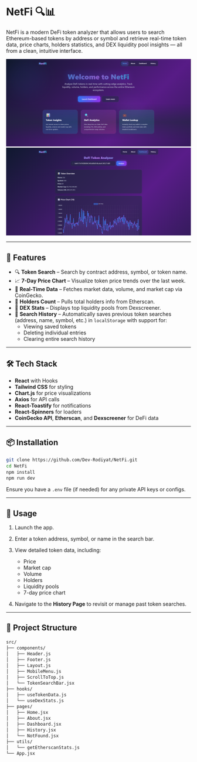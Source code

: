 # NetFi 🔍📊

NetFi is a modern DeFi token analyzer that allows users to search Ethereum-based tokens by address or symbol and retrieve real-time token data, price charts, holders statistics, and DEX liquidity pool insights — all from a clean, intuitive interface.

![Home](image-1.png)
![Dashboard](image.png)

---

## 🚀 Features

- 🔍 **Token Search** – Search by contract address, symbol, or token name.
- 📈 **7-Day Price Chart** – Visualize token price trends over the last week.
- 🧠 **Real-Time Data** – Fetches market data, volume, and market cap via CoinGecko.
- 👥 **Holders Count** – Pulls total holders info from Etherscan.
- 🔁 **DEX Stats** – Displays top liquidity pools from Dexscreener.
- 💾 **Search History** – Automatically saves previous token searches (address, name, symbol, etc.) in `localStorage` with support for:
  - Viewing saved tokens
  - Deleting individual entries
  - Clearing entire search history

---

## 🛠️ Tech Stack

- **React** with Hooks
- **Tailwind CSS** for styling
- **Chart.js** for price visualizations
- **Axios** for API calls
- **React-Toastify** for notifications
- **React-Spinners** for loaders
- **CoinGecko API**, **Etherscan**, and **Dexscreener** for DeFi data

---

## 📦 Installation

```bash
git clone https://github.com/Dev-Rodiyat/NetFi.git
cd NetFi
npm install
npm run dev
````

Ensure you have a `.env` file (if needed) for any private API keys or configs.

---

## 🧪 Usage

1. Launch the app.
2. Enter a token address, symbol, or name in the search bar.
3. View detailed token data, including:

   * Price
   * Market cap
   * Volume
   * Holders
   * Liquidity pools
   * 7-day price chart
4. Navigate to the **History Page** to revisit or manage past token searches.

---

## 📂 Project Structure

```
src/
├── components/
│   ├── Header.js
│   ├── Footer.js
│   ├── Layout.js
│   ├── MobileMenu.js
│   ├── ScrollToTop.js
│   └── TokenSearchBar.jsx
├── hooks/
│   ├── useTokenData.js
│   └── useDexStats.js
├── pages/
│   ├── Home.jsx
│   ├── About.jsx
│   ├── Dashboard.jsx
│   ├── History.jsx
│   └── NotFound.jsx
├── utils/
│   └── getEtherscanStats.js
└── App.jsx
```
